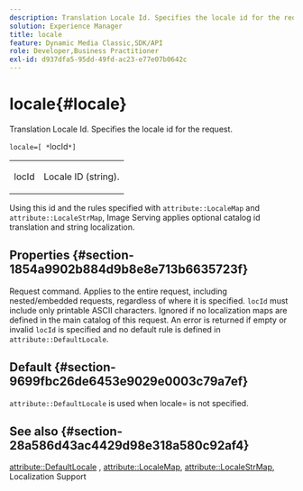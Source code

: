 ```yaml
---
description: Translation Locale Id. Specifies the locale id for the request.
solution: Experience Manager
title: locale
feature: Dynamic Media Classic,SDK/API
role: Developer,Business Practitioner
exl-id: d937dfa5-95dd-49fd-ac23-e77e07b0642c
---
```

# locale{#locale}

Translation Locale Id. Specifies the locale id for the request.

 `locale=[ *`locId`*]`

<table id="simpletable_C1899AD02C984ED3896B7620916637E7"> 
 <tr class="strow"> 
  <td class="stentry"> <p><span class="codeph"> <span class="varname"> locId</span></span> </p> </td> 
  <td class="stentry"> <p>Locale ID (string). </p></td> 
 </tr> 
</table>

Using this id and the rules specified with `attribute::LocaleMap` and `attribute::LocaleStrMap`, Image Serving applies optional catalog id translation and string localization.

## Properties {#section-1854a9902b884d9b8e8e713b6635723f}

Request command. Applies to the entire request, including nested/embedded requests, regardless of where it is specified. `locId` must include only printable ASCII characters. Ignored if no localization maps are defined in the main catalog of this request. An error is returned if empty or invalid `locId` is specified and no default rule is defined in `attribute::DefaultLocale`.

## Default {#section-9699fbc26de6453e9029e0003c79a7ef}

`attribute::DefaultLocale` is used when locale= is not specified.

## See also {#section-28a586d43ac4429d98e318a580c92af4}

[attribute::DefaultLocale](../../../../../is-api/image-catalog/image-serving-api-ref/c-image-catalog-reference/c-attributes-reference/r-defaultlocale.md#reference-69462ad9923f464f80c2c012342a6b6b) , [attribute::LocaleMap](../../../../../is-api/image-catalog/image-serving-api-ref/c-image-catalog-reference/c-attributes-reference/r-localemap.md#reference-49bbf598f8ea47c3a563755cef306318), [attribute::LocaleStrMap](../../../../../is-api/image-catalog/image-serving-api-ref/c-image-catalog-reference/c-attributes-reference/r-localestrmap.md#reference-98c42070a4bc4baf92537132be2b5b1e), Localization Support
